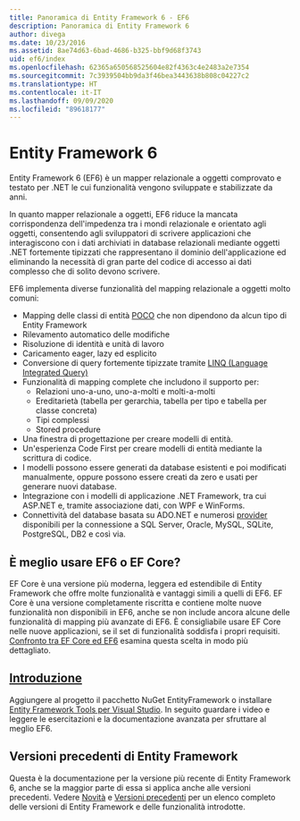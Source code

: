```yaml
---
title: Panoramica di Entity Framework 6 - EF6
description: Panoramica di Entity Framework 6
author: divega
ms.date: 10/23/2016
ms.assetid: 8ae74d63-6bad-4686-b325-bbf9d68f3743
uid: ef6/index
ms.openlocfilehash: 62365a650568525604e82f4363c4e2483a2e7354
ms.sourcegitcommit: 7c3939504bb9da3f46bea3443638b808c04227c2
ms.translationtype: HT
ms.contentlocale: it-IT
ms.lasthandoff: 09/09/2020
ms.locfileid: "89618177"
---
```

# <a name="entity-framework-6"></a>Entity Framework 6
Entity Framework 6 (EF6) è un mapper relazionale a oggetti comprovato e testato per .NET le cui funzionalità vengono sviluppate e stabilizzate da anni.

In quanto mapper relazionale a oggetti, EF6 riduce la mancata corrispondenza dell'impedenza tra i mondi relazionale e orientato agli oggetti, consentendo agli sviluppatori di scrivere applicazioni che interagiscono con i dati archiviati in database relazionali mediante oggetti .NET fortemente tipizzati che rappresentano il dominio dell'applicazione ed eliminando la necessità di gran parte del codice di accesso ai dati complesso che di solito devono scrivere.

EF6 implementa diverse funzionalità del mapping relazionale a oggetti molto comuni:
- Mapping delle classi di entità [POCO](xref:ef6/resources/glossary#poco) che non dipendono da alcun tipo di Entity Framework
- Rilevamento automatico delle modifiche
- Risoluzione di identità e unità di lavoro
- Caricamento eager, lazy ed esplicito
- Conversione di query fortemente tipizzate tramite [LINQ (Language Integrated Query)](https://aka.ms/AA6hsvu)
- Funzionalità di mapping complete che includono il supporto per:
  - Relazioni uno-a-uno, uno-a-molti e molti-a-molti
  - Ereditarietà (tabella per gerarchia, tabella per tipo e tabella per classe concreta)
  - Tipi complessi
  - Stored procedure
- Una finestra di progettazione per creare modelli di entità.
- Un'esperienza Code First per creare modelli di entità mediante la scrittura di codice.
- I modelli possono essere generati da database esistenti e poi modificati manualmente, oppure possono essere creati da zero e usati per generare nuovi database.
- Integrazione con i modelli di applicazione .NET Framework, tra cui ASP.NET e, tramite associazione dati, con WPF e WinForms.
- Connettività del database basata su ADO.NET e numerosi [provider](xref:ef6/fundamentals/providers/index) disponibili per la connessione a SQL Server, Oracle, MySQL, SQLite, PostgreSQL, DB2 e così via.

## <a name="should-i-use-ef6-or-ef-core"></a>È meglio usare EF6 o EF Core?

EF Core è una versione più moderna, leggera ed estendibile di Entity Framework che offre molte funzionalità e vantaggi simili a quelli di EF6.
EF Core è una versione completamente riscritta e contiene molte nuove funzionalità non disponibili in EF6, anche se non include ancora alcune delle funzionalità di mapping più avanzate di EF6.
È consigliabile usare EF Core nelle nuove applicazioni, se il set di funzionalità soddisfa i propri requisiti.
[Confronto tra EF Core ed EF6](xref:efcore-and-ef6/index) esamina questa scelta in modo più dettagliato.

## <a name="get-started"></a>[Introduzione](xref:ef6/get-started)

Aggiungere al progetto il pacchetto NuGet EntityFramework o installare [Entity Framework Tools per Visual Studio](https://aka.ms/AA6i8c5). In seguito guardare i video e leggere le esercitazioni e la documentazione avanzata per sfruttare al meglio EF6.

## <a name="past-entity-framework-versions"></a>Versioni precedenti di Entity Framework

Questa è la documentazione per la versione più recente di Entity Framework 6, anche se la maggior parte di essa si applica anche alle versioni precedenti.
Vedere [Novità](xref:ef6/what-is-new/index) e [Versioni precedenti](xref:ef6/what-is-new/past-releases) per un elenco completo delle versioni di Entity Framework e delle funzionalità introdotte.
